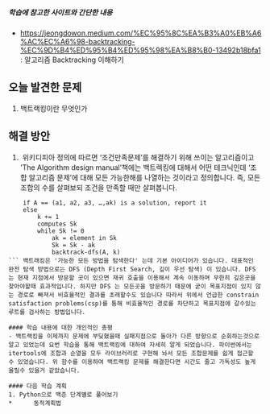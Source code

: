 ##### 학습에 참고한 사이트와 간단한 내용 
* https://jeongdowon.medium.com/%EC%95%8C%EA%B3%A0%EB%A6%AC%EC%A6%98-backtracking-%EC%9D%B4%ED%95%B4%ED%95%98%EA%B8%B0-13492b18bfa1 : 알고리즘  Backtracking 이해하기

## 오늘 발견한 문제 
1. 백트랙킹이란 무엇인가

## 해결 방안 
1.  위키디피아 정의에 따르면 ‘조건만족문제’를 해결하기 위해 쓰이는 알고리즘이고 ’The Algorithm design manual’책에는 백트렉킹에 대해서 어떤 테크닉인데 ‘조합 알고리즘 문제’에 대해 모든 가능한해를 나열하는 것이라고 정의합니다. 즉, 모든 조합의 수를 살펴보되 조건을 만족할 때만 살펴봅니다.
``` def backtrack-dfs(A, k):
	if A == (a1, a2, a3, …,ak) is a solution, report it
	else
		k += 1
		computes Sk
		while Sk != 0
			ak = element in Sk
			Sk = Sk - ak
			backtrack-dfs(A, k)
``` 백트래킹은 '가능한 모든 방법을 탐색한다' 는데 기본 아이디어가 있습니다. 대표적인 완전 탐색 방법으로는 DFS (Depth First Search, 깊이 우선 탐색) 이 있습니다. DFS 는 현재 지점에서 방문할 곳이 있으면 재귀 호출을 이용해서 계속 이동하며 무한히 깊은곳을 찾아야할때 효과적입니다. 하지만 DFS 는 모든곳을 방문하기 때문에 굳이 목표지점이 있지 않는 경로로 빠져서 비효율적인 결과를 초래할수도 있습니다 따라서 위에서 언급한 constrain satisfaction problems(csp)를 통해 비효율적인 경로를 차단하고 목표지점에 갈수있는 루트를 검사하는 방법입니다.

#### 학습 내용에 대한 개인적인 총평 
- 백트랙킹을 이제까지 문제에 부딪혔을때 실패지점으로 돌아가 다른 방향으로 순회하는것으로 알고 있었는데 요번 학습을 통해 백트랙킹에 대하여 자세히 알게 되었습니다. 파이썬에서는 itertools에 조합과 순열을 모두 라이브러리로 구현해 놔서 모든 조합문제를 쉽게 접근할 수 있었습니다. 위 함수를 이용하여 백트랙킹 문제를 해결한다면 시간도 줄고 가독성도 높게 올릴수 있을거 같았습니다.

#### 다음 학습 계획 
1. Python으로 백준 단계별로 풀어보기
*      동적계획법
